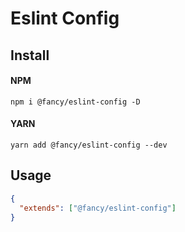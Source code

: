 # Eslint Config

## Install 

#### NPM

```shell
npm i @fancy/eslint-config -D
```
#### YARN

```shell
yarn add @fancy/eslint-config --dev
```

## Usage
```json
{
  "extends": ["@fancy/eslint-config"]
}
```